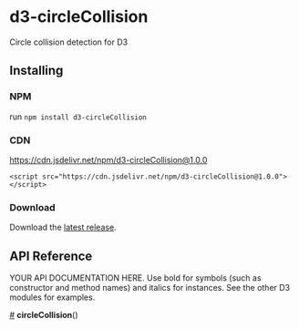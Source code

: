 # d3-circleCollision

Circle collision detection for D3

## Installing

### NPM
run `npm install d3-circleCollision` 

### CDN
https://cdn.jsdelivr.net/npm/d3-circleCollision@1.0.0
```
<script src="https://cdn.jsdelivr.net/npm/d3-circleCollision@1.0.0"></script>
```
### Download
Download the [latest release](https://github.com/d3/d3-circleCollision/releases/latest).

## API Reference

YOUR API DOCUMENTATION HERE. Use bold for symbols (such as constructor and method names) and italics for instances. See the other D3 modules for examples.

<a href="#circleCollision" name="circleCollision">#</a> <b>circleCollision</b>()

